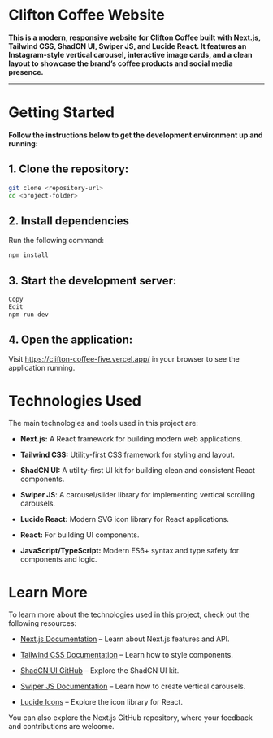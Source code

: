 # Clifton Coffee Website

**This is a modern, responsive website for Clifton Coffee built with Next.js, Tailwind CSS, ShadCN UI, Swiper JS, and Lucide React. It features an Instagram-style vertical carousel, interactive image cards, and a clean layout to showcase the brand’s coffee products and social media presence.**

---

# Getting Started

**Follow the instructions below to get the development environment up and running:**

## 1. Clone the repository:

```bash
git clone <repository-url>
cd <project-folder>
```

## 2. Install dependencies

Run the following command:

```bash
npm install
```

## 3. Start the development server:

```bash
Copy
Edit
npm run dev
```
## 4. Open the application:
Visit https://clifton-coffee-five.vercel.app/ in your browser to see the application running.

# Technologies Used
The main technologies and tools used in this project are:

- **Next.js:** A React framework for building modern web applications.

- **Tailwind CSS:** Utility-first CSS framework for styling and layout.

- **ShadCN UI:** A utility-first UI kit for building clean and consistent React components.

- **Swiper JS**: A carousel/slider library for implementing vertical scrolling carousels.

- **Lucide React:** Modern SVG icon library for React applications.

- **React:** For building UI components.

- **JavaScript/TypeScript:** Modern ES6+ syntax and type safety for components and logic.

# Learn More
To learn more about the technologies used in this project, check out the following resources:

- [Next.js Documentation](https://nextjs.org/docs) – Learn about Next.js features and API.

- [Tailwind CSS Documentation](https://tailwindcss.com/) – Learn how to style components.

- [ShadCN UI GitHub](https://github.com/shadcn-ui/ui) – Explore the ShadCN UI kit.

- [Swiper JS Documentation](https://swiperjs.com/) – Learn how to create vertical carousels.

- [Lucide Icons](https://lucide.dev/icons/) – Explore the icon library for React.

You can also explore the Next.js GitHub repository, where your feedback and contributions are welcome.


